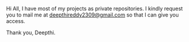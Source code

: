 Hi All,
 I have most of my projects as private repositories. I kindly request you to mail me at deepthireddy2309@gmail.com so that I can give you access.
 
 Thank you,
 Deepthi.
